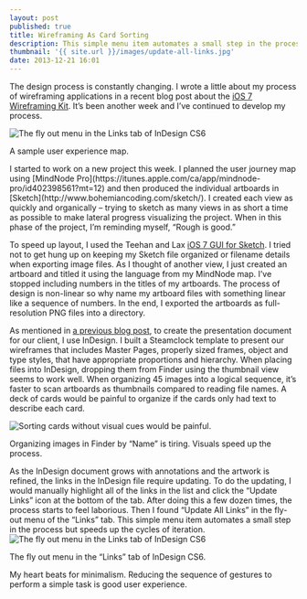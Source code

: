 ```yaml
---
layout: post
published: true
title: Wireframing As Card Sorting
description: This simple menu item automates a small step in the process but speeds up the cycles of iteration.
thumbnail: '{{ site.url }}/images/update-all-links.jpg'
date: 2013-12-21 16:01
---
```

The design process is constantly changing. I wrote a little about my process of wireframing applications in a recent blog post about the [iOS 7 Wireframing Kit](http://justinalm.com/ios-7-wireframing-kit.html). It’s been another week and I’ve continued to develop my process.

<img src="{{ site.url }}/images/sample-user-experience-map.jpg" alt="The fly out menu in the Links tab of InDesign CS6" />
<p class="image-caption">A sample user experience map.</p>
I started to work on a new project this week. I planned the user journey map using [MindNode Pro](https://itunes.apple.com/ca/app/mindnode-pro/id402398561?mt=12) and then produced the individual artboards in [Sketch](http://www.bohemiancoding.com/sketch/). I created each view as quickly and organically – trying to sketch as many views in as short a time as possible to  make lateral progress visualizing the project. When in this phase of the project, I’m reminding myself, “Rough is good.”

To speed up layout, I used the Teehan and Lax [iOS 7 GUI for Sketch](http://www.teehanlax.com/tools/iphone-sketch-app). I tried not to get hung up on keeping my Sketch file organized or filename details when exporting image files. As I thought of another view, I just created an artboard and titled it using the language from my MindNode map. I’ve stopped including numbers in the titles of my artboards. The process of design is non-linear so why name my artboard files with something linear like a sequence of numbers. In the end, I exported the artboards as full-resolution PNG files into a directory.

As mentioned in [a previous blog post](http://justinalm.com/ios-7-wireframing-kit.html), to create the presentation document for our client, I use InDesign. I built a Steamclock template to present our wireframes that includes Master Pages, properly sized frames, object and type styles, that have appropriate proportions and hierarchy. When placing files into InDesign, dropping them from Finder using the thumbnail view seems to work well. When organizing 45 images into a logical sequence, it’s faster to scan artboards as thumbnails compared to reading file names. A deck of cards would be painful to organize if the cards only had text to describe each card.

<img src="{{ site.url }}/images/card-sorting.jpg" alt="Sorting cards without visual cues would be painful." />
<p class="image-caption">Organizing images in Finder by “Name” is tiring. Visuals speed up the process.</p>
As the InDesign document grows with annotations and the artwork is refined, the links in the InDesign file require updating. To do the updating, I would manually highlight all of the links in the list and click the “Update Links” icon at the bottom of the tab. After doing this a few dozen times, the process starts to feel laborious. Then I found “Update All Links” in the fly-out menu of the “Links” tab. This simple menu item automates a small step in the process but speeds up the cycles of iteration.

<img src="{{ site.url }}/images/update-all-links.jpg" alt="The fly out menu in the Links tab of InDesign CS6" />
<p class="image-caption">The fly out menu in the “Links” tab of InDesign CS6.</p>
My heart beats for minimalism. Reducing the sequence of gestures to perform a simple task is good user experience.